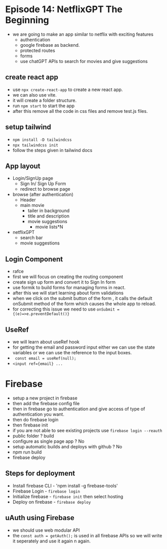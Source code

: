 # Episode 14: NetflixGPT The Beginning

- we are going to make an app similar to netflix with exciting features
  - authentication
  - google firebase as backend.
  - protected routes
  - forms
  - use chatGPT APIs to search for movies and give suggestions

## create react app

- use `npx create-react-app` to create a new react app. 
- we can also use vite.
- it will create a folder structure.
- run `npm start` to start the app
- after this remove all the code in css files and remove test.js files.

## setup tailwind

- `npm install -D tailwindcss`
- `npx tailwindcss init`
- follow the steps given in tailwind docs

## App layout

- Login/SignUp page
   - Sign In/ Sign Up Form
   - redirect to browse page
- browse (after authentication)
   - Header
   - main movie
     - tailer in background
     - title and description
     - movie suggestions
        - movie lists*N
- netflixGPT
    - search bar
    - movie suggestions

## Login Component

- rafce
- first we will focus on creating the routing component
- create sign up form and convert it to Sign In form
- use formik to build forms for managing forms in react.
- after this we will start learning about form validations
- when we click on the submit button of the form , it calls the default onSubmit method of the form which causes the whole app to reload.
- for correcting this issue we need to use `onSubmit = {(e)=>e.preventDefault()}`

## UseRef

- we will learn about useRef hook
- for getting the email and password input either we can use the state variables or we can use the reference to the input boxes.
- ` const email = useRef(null);`
- `<input ref={email} ...`

# Firebase

- setup a new project in firebase
- then add the firebase config file
- then in firebase go to authentication and give access of type of authentication you want.
- then do firebase login
- then firebase init
- if you are not able to see existing projects use `firebase login --reauth`
- public folder ? build
- configure as single page app ? No
- setup automatic builds and deploys with github ? No
- npm run build
- firebase deploy

## Steps for deployment

- Install firebase CLI - 'npm install -g firebase-tools'
- Firebase Login - `firebase login`
- Initialize firebase - `firebase init` then select hosting
- Deploy on firebase - `firebase deploy`

## uAuth using Firebase

- we should use web modular API
- the `const auth = getAuth();` is used in all firebase APIs so we will write it seperately and use it again n again.















